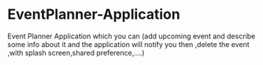# EventPlanner-Application
Event Planner Application which you can (add upcoming event and describe some info about it and the application will notify you then ,delete the event ,with splash screen,shared preference,....)
